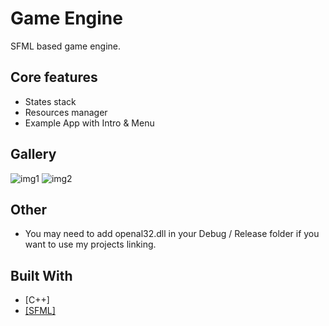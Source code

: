 # Game Engine

SFML based game engine.

## Core features
* States stack
* Resources manager
* Example App with Intro & Menu

## Gallery
![img1](https://user-images.githubusercontent.com/28685768/40623437-60fa5fa6-62a7-11e8-9f80-3daee679931a.png)
![img2](https://user-images.githubusercontent.com/28685768/40623707-88f5f758-62a8-11e8-8cff-cad10ce4c0f2.png)

## Other
* You may need to add openal32.dll in your Debug / Release folder if you want to use my projects linking.

## Built With

* [C++]
* [[SFML]](https://www.sfml-dev.org/)

